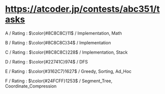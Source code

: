 # https://atcoder.jp/contests/abc351/tasks

A / Rating : $\color{#8C8C8C}11$ / Implementation, Math

B / Rating : $\color{#8C8C8C}34$ / Implementation

C / Rating : $\color{#8C8C8C}228$ / Implementation, Stack

D / Rating : $\color{#22741C}974$ / DFS

E / Rating : $\color{#3162C7}1627$ / Greedy, Sorting, Ad_Hoc

F / Rating : $\color{#24FCFF}1253$ / Segment_Tree, Coordinate_Compression

